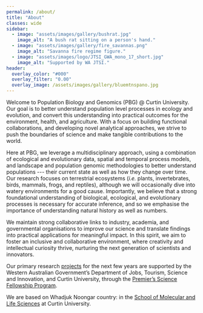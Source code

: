```yaml
---
permalink: /about/
title: "About"
classes: wide
sidebar:
  - image: "assets/images/gallery/bushrat.jpg"
    image_alt: "A bush rat sitting on a person's hand."
  - image: "assets/images/gallery/fire_savannas.png"
    image_alt: "Savanna fire regime figure."
  - image: "assets/images/logo/JTSI_GWA_mono_17_short.jpg"
    image_alt: "Supported by WA JTSI."
header:
  overlay_color: "#000"
  overlay_filter: "0.00"
  overlay_image: /assets/images/gallery/bluemtnspano.jpg
---
```


Welcome to Population Biology and Genomics (PBG) @ Curtin University. Our goal is to better understand population level processes in ecology and evolution, and convert this understanding into practical outcomes for the environment, health, and agriculture. With a focus on building functional collaborations, and developing novel analytical approaches, we strive to push the boundaries of science and make tangible contributions to the world. 

Here at PBG, we leverage a multidisciplinary approach, using a combination of ecological and evolutionary data, spatial and temporal process models, and landscape and population genomic methodologies to better understand populations --- their current state as well as how they change over time. Our research focuses on terrestrial ecosystems (*i.e.* plants, invertebrates, birds, mammals, frogs, and reptiles), although we will occasionally dive into watery environments for a good cause. Importantly, we believe that a strong foundational understanding of biological, ecological, and evolutionary processes is necessary for accurate inference, and so we emphasise the importance of understanding natural history as well as numbers.

We maintain strong collaborative links to industry, academia, and governmental organisations to improve our science and translate findings into practical applications for meaningful impact. In this spirit, we aim to foster an inclusive and collaborative environment, where creativity and intellectual curiosity thrive, nurturing the next generation of scientists and innovators.

Our primary research [projects](https://popbiolgenomics.org/projects/) for the next few years are supported by the Western Australian Government’s Department of Jobs, Tourism, Science and Innovation, and Curtin University, through the [Premier’s Science Fellowship Program](https://www.wa.gov.au/service/community-services/grants-and-subsidies/premiers-science-fellowship-program).

We are based on Whadjuk Noongar country: in the [School of Molecular and Life Sciences](https://www.curtin.edu.au/about/learning-teaching/science-engineering/school-of-molecular-life-sciences/) at Curtin University.
